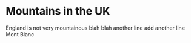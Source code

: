 # Mountains in the UK

England is not very mountainous 
blah blah 
another line
add another line
Mont Blanc

